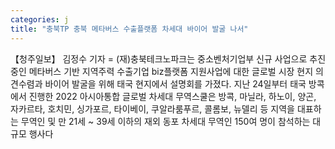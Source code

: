 ```yaml
---
categories: j
title: "충북TP 충북 메타버스 수출플랫폼 차세대 바이어 발굴 나서"
---
```

【청주일보】 김정수 기자 = (재)충북테크노파크는 중소벤처기업부 신규 사업으로 추진 중인 메타버스 기반 지역주력 수출기업 biz플랫폼 지원사업에 대한 글로벌 시장 현지 의견수렴과 바이어 발굴을 위해 태국 현지에서 설명회를 가졌다. 지난 24일부터 태국 방콕에서 진행한 2022 아시아통합 글로벌 차세대 무역스쿨은 방콕, 마닐라, 하노이, 양곤, 자카르타, 호치민, 싱가포르, 타이베이, 쿠알라룸푸르, 콜롬보, 뉴델리 등 지역을 대표하는 무역인 및 만 21세 ~ 39세 이하의 재외 동포 차세대 무역인 150여 명이 참석하는 대규모 행사다